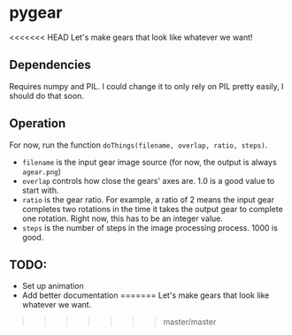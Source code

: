 # pygear

<<<<<<< HEAD
Let's make gears that look like whatever we want!

## Dependencies

Requires numpy and PIL. I could change it to only rely on PIL pretty easily, I should do that soon.

## Operation

For now, run the function `doThings(filename, overlap, ratio, steps)`.
* `filename` is the input gear image source (for now, the output is always `agear.png`)
* `overlap` controls how close the gears' axes are. 1.0 is a good value to start with.
* `ratio` is the gear ratio. For example, a ratio of 2 means the input gear completes two rotations in the time it takes the output gear to complete one rotation. Right now, this has to be an integer value.
* `steps` is the number of steps in the image processing process. 1000 is good.

## TODO:

* Set up animation
* Add better documentation
=======
Let's make gears that look like whatever we want.
>>>>>>> master/master
